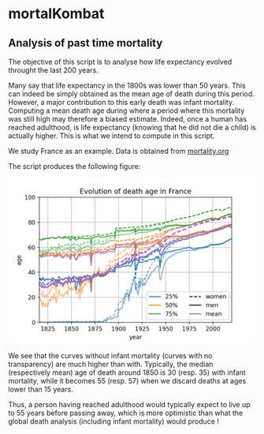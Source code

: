# mortalKombat

## Analysis of past time mortality

The objective of this script is to analyse how life expectancy evolved throught the last 200 years.

Many say that life expectancy in the 1800s was lower than 50 years. This can indeed be simply obtained as the mean age of death during this period. However, a major contribution to this early death was infant mortality. Computing a mean death age during where a period where this mortality was still high may therefore a biased estimate. Indeed, once a human has reached adulthood, is life expectancy (knowing that he did not die a child) is actually higher. This is what we intend to compute in this script.

We study France as an example. Data is obtained from [mortality.org](https://www.mortality.org/Country/Country?cntr=FRACNP)

The script produces the following figure:

![Mortality in France](https://github.com/laurent90git/mortalKombat/blob/main/france_mortality.png "Mortality in France")

We see that the curves without infant mortality (curves with no transparency) are much higher than with. Typically, the median (respectively mean) age of death around 1850 is 30 (resp. 35) with infant mortality, while it becomes 55 (resp. 57) when we discard deaths at ages lower than 15 years.

Thus, a person having reached adulthood would typically expect to live up to 55 years before passing away, which is more optimistic than what the global death analysis (including infant mortality) would produce !
